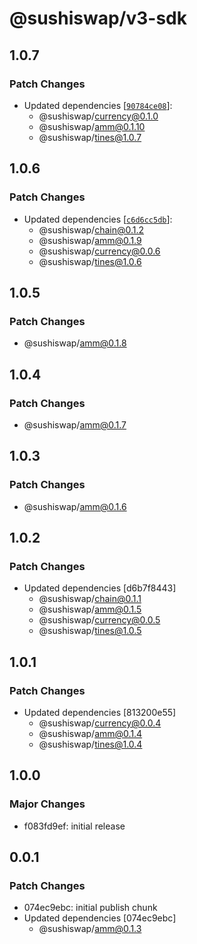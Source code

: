# @sushiswap/v3-sdk

## 1.0.7

### Patch Changes

- Updated dependencies [[`90784ce08`](https://github.com/sushiswap/sushiswap/commit/90784ce0876741b8f7f41552e181677d0746884b)]:
  - @sushiswap/currency@0.1.0
  - @sushiswap/amm@0.1.10
  - @sushiswap/tines@1.0.7

## 1.0.6

### Patch Changes

- Updated dependencies [[`c6d6cc5db`](https://github.com/sushiswap/sushiswap/commit/c6d6cc5db4cc614f3931ee3a325547967c86c51a)]:
  - @sushiswap/chain@0.1.2
  - @sushiswap/amm@0.1.9
  - @sushiswap/currency@0.0.6
  - @sushiswap/tines@1.0.6

## 1.0.5

### Patch Changes

- @sushiswap/amm@0.1.8

## 1.0.4

### Patch Changes

- @sushiswap/amm@0.1.7

## 1.0.3

### Patch Changes

- @sushiswap/amm@0.1.6

## 1.0.2

### Patch Changes

- Updated dependencies [d6b7f8443]
  - @sushiswap/chain@0.1.1
  - @sushiswap/amm@0.1.5
  - @sushiswap/currency@0.0.5
  - @sushiswap/tines@1.0.5

## 1.0.1

### Patch Changes

- Updated dependencies [813200e55]
  - @sushiswap/currency@0.0.4
  - @sushiswap/amm@0.1.4
  - @sushiswap/tines@1.0.4

## 1.0.0

### Major Changes

- f083fd9ef: initial release

## 0.0.1

### Patch Changes

- 074ec9ebc: initial publish chunk
- Updated dependencies [074ec9ebc]
  - @sushiswap/amm@0.1.3
